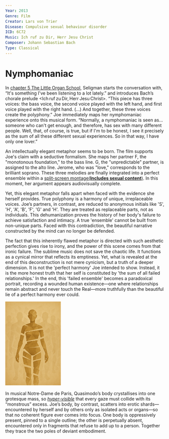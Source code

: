 ```yaml
---
Year: 2013
Genre: Film
Creator: Lars von Trier
Disease: Compulsive sexual behaviour disorder
ICD: 6C72
Music: Ich ruf zu Dir, Herr Jesu Christ​
Composer: Johann Sebastian Bach
Type: Classical
---
```


# Nymphomaniac

In [chapter 5 The Little Organ School](https://youtu.be/dIvuZ1bmrWs?si=IfHkbCZW3tDC15q7), Seligman starts the conversation with, “It's something I've been listening to a lot lately.” and introduces Bach’s chorale prelude <Ich ruf zu Dir, Herr Jesu Christ>. “This piece has three voices: the bass voice, the second voice played with the left hand, and first voice played with the right hand. (…) And together, these three voices create the polyphony.”
Joe immediately maps her nymphomaniac experience onto this musical form. “Normally, a nymphomaniac is seen as... someone who can't get enough, and therefore, has sex with many different people. Well, that, of course, is true, but if I'm to be honest, I see it precisely as the sum of all these different sexual experiences. So in that way, I have only one lover.”

An intellectually elegant metaphor seems to be born. The film supports Joe's claim with a seductive formalism. She maps her partner F, the "monotonous foundation," to the bass line. G, the "unpredictable" partner, is assigned to the alto line. Jerome, who was "love," corresponds to the brilliant soprano. These three melodies are finally integrated into a perfect ensemble within a [split-screen montage(**Includes sexual content**)](https://vimeo.com/1036892452?share=copy). In this moment, her argument appears audiovisually complete.

Yet, this elegant metaphor falls apart when faced with the evidence she herself provides. True polyphony is a harmony of unique, irreplaceable voices. Joe’s partners, in contrast, are reduced to anonymous initials like 'S', 'H', 'A', 'B', 'F', 'G' and 'H'. They are treated as replaceable parts, not as individuals. This dehumanization proves the history of her body's failure to achieve satisfaction and intimacy. A true 'ensemble' cannot be built from non-unique parts. Faced with this contradiction, the beautiful narrative constructed by the mind can no longer be defended.

The fact that this inherently flawed metaphor is directed with such aesthetic perfection gives rise to irony, and the power of this scene comes from that ironic failure. The sublime music does not save the chaotic life. It functions as a cynical mirror that reflects its emptiness. Yet, what is revealed at the end of this deconstruction is not mere cynicism, but a truth of a deeper dimension. It is not the 'perfect harmony' Joe intended to show. Instead, it is the more honest truth that her self is constituted by 'the sum of all failed relationships.' In the end, this 'failed ensemble' becomes a paradoxical portrait, recording a wounded human existence—one where relationships remain abstract and never touch the Real—more truthfully than the beautiful lie of a perfect harmony ever could.

<img src="./jang_seongwon_img.png" alt="This image visualizes a structure of self-alienation disguised as a harmony of pleasure, revealing a state in which Joe’s body is ultimately denied the possibility of becoming “a person.” Her body is fragmented into pieces, forming an illusion of wholeness while in fact representing the absence of any real totality. The silhouettes in the background can be read as anonymized proxies of her past partners—traces of the gazes that consumed her body—symbolizing a structure where intimacy is replaced by abstracted desire." style="width:35%;" />

In musical Notre-Dame de Paris, Quasimodo’s body crystallises into one grotesque mass, so [*hyper-visible*](kim_hyoju.md) that every gaze must collide with its “monstrous” excess. Joe’s body, by contrast, scatters into erotic shards—encountered by herself and by others only as isolated acts or organs—so that no coherent figure ever comes into focus. One body is oppressively present, pinned to a single outline; the other is perpetually absent, encountered only in fragments that refuse to add up to a person. Together they trace the two poles of deviant embodiment.
